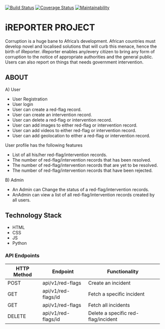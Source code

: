 [![Build Status](https://travis-ci.org/KapsonLabs/Andela-iReporter.svg?branch=api)](https://travis-ci.org/KapsonLabs/Andela-iReporter) [![Coverage Status](https://coveralls.io/repos/github/KapsonLabs/Andela-iReporter/badge.svg?branch=api)](https://coveralls.io/github/KapsonLabs/Andela-iReporter?branch=api) [![Maintainability](https://api.codeclimate.com/v1/badges/5ecd878a2235b47e603a/maintainability)](https://codeclimate.com/github/KapsonLabs/Andela-iReporter/maintainability)

# iREPORTER PROJECT #

Corruption is a huge bane to Africa’s development. African countries must develop novel and localised solutions that will curb this menace, hence the birth of iReporter. iReporter enables any/every citizen to bring any form of corruption to the notice of appropriate authorities and the general public. Users can also report on things that needs government intervention.

## ABOUT ##
A) User

- User Registration
- User login
- User can create a red-flag record.
- User can create an intervention record.
- User can delete a red-flag or intervention record.
- User can add images to either red-flag or intervention record.
- User can add videos to either red-flag or intervention record.
- User can add geolocation to either a red-flag or intervention record.

User profile has the following features
- List of all his/her red-flag/intervention records.
- The number of red-flag/intervention records that has been resolved.
- The number of red-flag/intervention records that are yet to be resolved.
- The number of red-flag/intervention records that have been rejected.

B) Admin

- An Admin can Change the status of a red-flag/intervention records.
- AnAdmin can view a list of all red-flag/intervention records created by all users.

## Technology Stack ##
- HTML
- CSS
- JS
- Python

### API Endpoints

HTTP Method|Endpoint|Functionality
-----------|--------|-------------
POST|api/v1/red-flags|Create an incident
GET|api/v1/red-flags/id|Fetch a specific incident
GET|api/v1/red-flags|Fetch all incidents
DELETE|api/v1/red-flags/id|Delete a specific red-flag/incident
